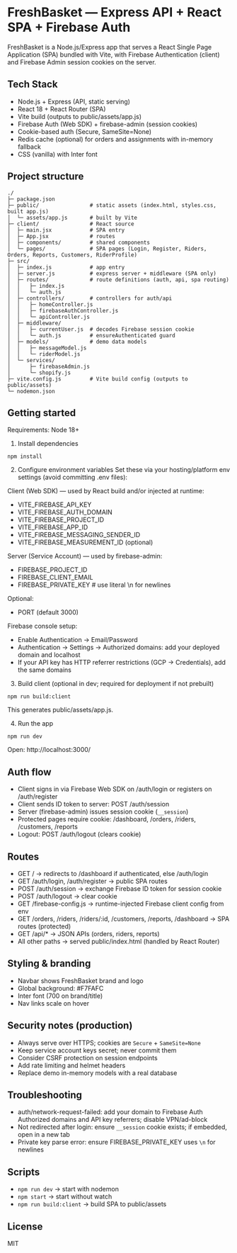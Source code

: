 # FreshBasket — Express API + React SPA + Firebase Auth

FreshBasket is a Node.js/Express app that serves a React Single Page Application (SPA) bundled with Vite, with Firebase Authentication (client) and Firebase Admin session cookies on the server.

## Tech Stack
- Node.js + Express (API, static serving)
- React 18 + React Router (SPA)
- Vite build (outputs to public/assets/app.js)
- Firebase Auth (Web SDK) + firebase-admin (session cookies)
- Cookie-based auth (Secure, SameSite=None)
- Redis cache (optional) for orders and assignments with in-memory fallback
- CSS (vanilla) with Inter font

## Project structure
```
./
├─ package.json
├─ public/                # static assets (index.html, styles.css, built app.js)
│  └─ assets/app.js       # built by Vite
├─ client/                # React source
│  ├─ main.jsx            # SPA entry
│  ├─ App.jsx             # routes
│  ├─ components/         # shared components
│  └─ pages/              # SPA pages (Login, Register, Riders, Orders, Reports, Customers, RiderProfile)
├─ src/
│  ├─ index.js            # app entry
│  ├─ server.js           # express server + middleware (SPA only)
│  ├─ routes/             # route definitions (auth, api, spa routing)
│  │   ├─ index.js
│  │   └─ auth.js
│  ├─ controllers/        # controllers for auth/api
│  │   ├─ homeController.js
│  │   ├─ firebaseAuthController.js
│  │   └─ apiController.js
│  ├─ middleware/
│  │   ├─ currentUser.js  # decodes Firebase session cookie
│  │   └─ auth.js         # ensureAuthenticated guard
│  ├─ models/             # demo data models
│  │   ├─ messageModel.js
│  │   └─ riderModel.js
│  └─ services/
│      ├─ firebaseAdmin.js
│      └─ shopify.js
├─ vite.config.js         # Vite build config (outputs to public/assets)
└─ nodemon.json
```

## Getting started
Requirements: Node 18+

1) Install dependencies
```
npm install
```

2) Configure environment variables
Set these via your hosting/platform env settings (avoid committing .env files):

Client (Web SDK) — used by React build and/or injected at runtime:
- VITE_FIREBASE_API_KEY
- VITE_FIREBASE_AUTH_DOMAIN
- VITE_FIREBASE_PROJECT_ID
- VITE_FIREBASE_APP_ID
- VITE_FIREBASE_MESSAGING_SENDER_ID
- VITE_FIREBASE_MEASUREMENT_ID (optional)

Server (Service Account) — used by firebase-admin:
- FIREBASE_PROJECT_ID
- FIREBASE_CLIENT_EMAIL
- FIREBASE_PRIVATE_KEY  # use literal \n for newlines

Optional:
- PORT (default 3000)

Firebase console setup:
- Enable Authentication → Email/Password
- Authentication → Settings → Authorized domains: add your deployed domain and localhost
- If your API key has HTTP referrer restrictions (GCP → Credentials), add the same domains

3) Build client (optional in dev; required for deployment if not prebuilt)
```
npm run build:client
```
This generates public/assets/app.js.

4) Run the app
```
npm run dev
```
Open: http://localhost:3000/

## Auth flow
- Client signs in via Firebase Web SDK on /auth/login or registers on /auth/register
- Client sends ID token to server: POST /auth/session
- Server (firebase-admin) issues session cookie (`__session`)
- Protected pages require cookie: /dashboard, /orders, /riders, /customers, /reports
- Logout: POST /auth/logout (clears cookie)

## Routes
- GET / → redirects to /dashboard if authenticated, else /auth/login
- GET /auth/login, /auth/register → public SPA routes
- POST /auth/session → exchange Firebase ID token for session cookie
- POST /auth/logout → clear cookie
- GET /firebase-config.js → runtime-injected Firebase client config from env
- GET /orders, /riders, /riders/:id, /customers, /reports, /dashboard → SPA routes (protected)
- GET /api/* → JSON APIs (orders, riders, reports)
- All other paths → served public/index.html (handled by React Router)

## Styling & branding
- Navbar shows FreshBasket brand and logo
- Global background: #F7FAFC
- Inter font (700 on brand/title)
- Nav links scale on hover

## Security notes (production)
- Always serve over HTTPS; cookies are `Secure` + `SameSite=None`
- Keep service account keys secret; never commit them
- Consider CSRF protection on session endpoints
- Add rate limiting and helmet headers
- Replace demo in-memory models with a real database

## Troubleshooting
- auth/network-request-failed: add your domain to Firebase Auth Authorized domains and API key referrers; disable VPN/ad-block
- Not redirected after login: ensure `__session` cookie exists; if embedded, open in a new tab
- Private key parse error: ensure FIREBASE_PRIVATE_KEY uses `\n` for newlines

## Scripts
- `npm run dev`        → start with nodemon
- `npm start`          → start without watch
- `npm run build:client` → build SPA to public/assets

## License
MIT
